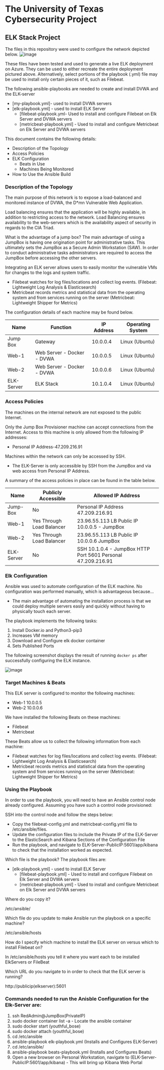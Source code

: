 
# The University of Texas Cybersecurity Project
## ELK Stack Project

The files in this repository were used to configure the network depicted below.
![image](https://user-images.githubusercontent.com/79611775/121270889-2a8e2c00-c888-11eb-913a-7fa67aecb7fa.png)



These files have been tested and used to generate a live ELK deployment on Azure. They can be used to either recreate the entire deployment pictured above. Alternatively, select portions of the playbook (.yml) file may be used to install only certain pieces of it, such as Filebeat.

  The following ansible-playbooks are needed to create and install DVWA and the ELK-server
  * [my-playbook.yml]- used to install DVWA servers
  * [elk-playbook.yml] - used to install ELK Server
    * [filebeat-playbook.yml- Used to install and configure Filebeat on Elk Server and DVWA servers
    * [metricbeat-playbook.yml] - Used to install and configure Metricbeat on Elk Server and DVWA servers

This document contains the following details:
- Description of the Topology
- Access Policies
- ELK Configuration
  - Beats in Use
  - Machines Being Monitored
- How to Use the Ansible Build


### Description of the Topology

The main purpose of this network is to expose a load-balanced and monitored instance of DVWA, the D*mn Vulnerable Web Application.

Load balancing ensures that the application will be highly available, in addition to restricting access to the network.
Load Balancing ensures availability to the web-servers which is the availability aspect of security in regards to the CIA Triad.

What is the advantage of a jump box?
The main advantage of using a JumpBox is having one origination point for administrative tasks. This ultimately sets the JumpBox as a Secure Admin Workstation (SAW). In order to conduct administrative tasks administrators are required to access the JumpBox before accessing the other servers.

Integrating an ELK server allows users to easily monitor the vulnerable VMs for changes to the logs and system traffic.
* Filebeat watches for log files/locations and collect log events. (Filebeat: Lightweight Log Analysis &amp; Elasticsearch)
* Metricbeat records metrics and statistical data from the operating system and from services running on the server (Metricbeat: Lightweight Shipper for Metrics)

The configuration details of each machine may be found below.

| Name       | Function                   | IP Address | Operating System         |
|------------|----------------------------|------------|--------------------------|
| Jump Box   | Gateway                    | 10.0.0.4   | Linux (Ubuntu) |
| Web-1      | Web Server - Docker - DVWA | 10.0.0.5   | Linux (Ubuntu) |
| Web-2      | Web Server - Docker - DVWA | 10.0.0.6   | Linux (Ubuntu) |
| ELK-Server | ELK Stack                  | 10.1.0.4   | Linux (Ubuntu) |

### Access Policies

The machines on the internal network are not exposed to the public Internet.

Only the Jump Box Provisioner machine can accept connections from the Internet. Access to this machine is only allowed from the following IP addresses:
* Personal IP Address-47.209.216.91

Machines within the network can only be accessed by SSH.
* The ELK-Server is only accessible by SSH from the JumpBox and via web access from Personal IP Address.

A summary of the access policies in place can be found in the table below.

| Name       | Publicly Accessible     | Allowed IP Address                                 |
|------------|-------------------------|----------------------------------------------------|
| Jump-Box   | No                      | Personal IP Address  47.209.216.91                                |
| Web-1      | Yes Through Load Balancer | 23.96.55.113 LB Public IP 10.0.0.5 - JumpBox      |
| Web-2      | Yes Through Load Balancer | 23.96.55.113 LB Public IP 10.0.0.6 JumpBox        |
| ELK-Server | No                      | SSH 10.1.0.4 - JumpBox HTTP Port 5601 Personal 47.209.216.91   |

### Elk Configuration

Ansible was used to automate configuration of the ELK machine. No configuration was performed manually, which is advantageous because...
- The main advantage of automating the installation process is that we could deploy multiple servers easily and quickly without having to
physically touch each server.

The playbook implements the following tasks:
1. Install Docker.io and Python3-pip3
2. Increases VM memory
3. Download and Configure elk docker container
4. Sets Published Ports

The following screenshot displays the result of running `docker ps` after successfully configuring the ELK instance.

![image](https://user-images.githubusercontent.com/79611775/121272145-d769a880-c88a-11eb-8722-b0f2258b533d.png)


### Target Machines & Beats
This ELK server is configured to monitor the following machines:
* Web-1 10.0.0.5
* Web-2 10.0.0.6 

We have installed the following Beats on these machines:
* Filebeat
* Metricbeat

These Beats allow us to collect the following information from each machine:
* Filebeat watches for log files/locations and collect log events. (Filebeat: Lightweight Log Analysis &amp; Elasticsearch)
* Metricbeat records metrics and statistical data from the operating system and from services running on the server (Metricbeat: Lightweight Shipper for Metrics)

### Using the Playbook
In order to use the playbook, you will need to have an Ansible control node already configured. Assuming you have such a control node provisioned:

SSH into the control node and follow the steps below:
- Copy the filebeat-config.yml and metricbeat-config.yml file to /etc/ansible/files.
- Update the configuration files to include the Private IP of the ELK-Server to the ElasticSearch and Kibana Sections of the Configuration File
- Run the playbook, and navigate to ELK-Server-PublicIP:5601/app/kibana to check that the installation worked as expected.

Which file is the playbook?
The playbook files are:
* [elk-playbook.yml] - used to install ELK Server
  * [filebeat-playbook.yml] - Used to install and configure Filebeat on Elk Server and DVWA servers
  * [metricbeat-playbook.yml] - Used to install and configure Metricbeat on Elk Server and DVWA servers

Where do you copy it?

/etc/ansible/

Which file do you update to make Ansible run the playbook on a specific machine?

/etc/ansible/hosts

How do I specify which machine to install the ELK server on versus which to install Filebeat on?

In /etc/ansible/hosts you tell it where you want each to be installed ElkServers or FileBeat

Which URL do you navigate to in order to check that the ELK server is running?

http://publicip(elkserver):5601

### Commands needed to run the Anisble Configuration for the Elk-Server are:
1. ssh RedAdmin@JumpBox(PrivateIP)
2. sudo docker container list -a - Locate the ansible container
3. sudo docker start <name of container>(youthful_bose)
4. sudo docker attach <name of container>(youthful_bose)
5. cd /etc/ansible
6. ansible-playbook elk-playbook.yml (Installs and Configures ELK-Server)
7. cd /etc/ansible/
8. ansible-playbook beats-playbook.yml (Installs and Configures Beats)
9. Open a new browser on Personal Workstation, navigate to (ELK-Server-PublicIP:5601/app/kibana) - This will bring up Kibana Web Portal
